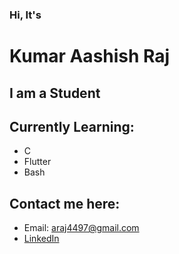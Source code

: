 ### Hi, It's 
# **Kumar Aashish Raj**
## I am a Student
## Currently Learning:
  * C
  * Flutter
  * Bash

## Contact me here:
  * Email: araj4497@gmail.com
  * [LinkedIn](https://www.linkedin.com/in/kumar-aashish-raj-03a8a3225/)

